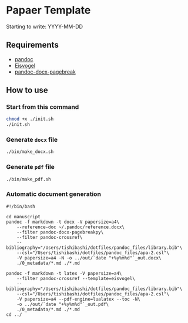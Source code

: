 # Papaer Template

Starting to write: YYYY-MM-DD

## Requirements

- [pandoc](https://github.com/jgm/pandoc)
- [Eisvogel](https://github.com/Wandmalfarbe/pandoc-latex-template)
- [pandoc-docx-pagebreak](https://pypi.org/project/pandoc-docx-pagebreak/)

## How to use

### Start from this command

```sh
chmod +x ./init.sh
./init.sh
```

### Generate `docx` file

```sh
./bin/make_docx.sh
```

### Generate `pdf` file

```sh
./bin/make_pdf.sh
```

### Automatic document generation

```sh:pre-push
#!/bin/bash

cd manuscript
pandoc -f markdown -t docx -V papersize=a4\
    --reference-doc ~/.pandoc/reference.docx\
    --filter pandoc-docx-pagebreakpy\
    --filter pandoc-crossref\
    --bibliography="/Users/tishibashi/dotfiles/pandoc_files/library.bib"\
    --csl="/Users/tishibashi/dotfiles/pandoc_files/apa-2.csl"\
    -V papersize=a4 -N -o ../out/`date "+%y%m%d"`_out.docx\
    ./0_metadata/*.md ./*.md

pandoc -f markdown -t latex -V papersize=a4\
    --filter pandoc-crossref --template=eisvogel\
    --bibliography="/Users/tishibashi/dotfiles/pandoc_files/library.bib"\
    --csl="/Users/tishibashi/dotfiles/pandoc_files/apa-2.csl"\
    -V papersize=a4 --pdf-engine=lualatex --toc -N\
    -o ../out/`date "+%y%m%d"`_out.pdf\
    ./0_metadata/*.md ./*.md
cd ../
```

<!-- vim: set foldmethod=marker : -->
